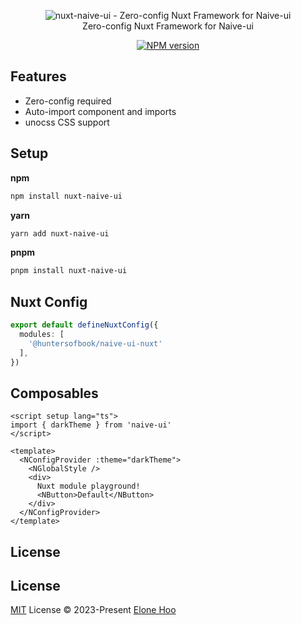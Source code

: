 <p align='center'>
<img src='./public' alt="nuxt-naive-ui - Zero-config Nuxt Framework for Naive-ui"><br>
Zero-config Nuxt Framework for Naive-ui
</p>

<p align='center'>
<a href='https://www.npmjs.com/package/nuxt-naive-ui' target="__blank">
<img src='https://img.shields.io/npm/v/nuxt-naive-ui?color=00DC82&label=' alt="NPM version">
</a>

<br>

## Features
- Zero-config required
- Auto-import component and imports
- unocss CSS support

## Setup

**npm**

```bash
npm install nuxt-naive-ui
```

**yarn**

```bash
yarn add nuxt-naive-ui
```

**pnpm**

```bash
pnpm install nuxt-naive-ui
```

## Nuxt Config

```ts
export default defineNuxtConfig({
  modules: [
    '@huntersofbook/naive-ui-nuxt'
  ],
})
```

## Composables

```vue
<script setup lang="ts">
import { darkTheme } from 'naive-ui'
</script>

<template>
  <NConfigProvider :theme="darkTheme">
    <NGlobalStyle />
    <div>
      Nuxt module playground!
      <NButton>Default</NButton>
    </div>
  </NConfigProvider>
</template>
```

## License

## License

[MIT](./LICENSE) License © 2023-Present [Elone Hoo](https://github.com/elonehoo)
